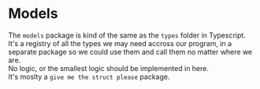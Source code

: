 # Models
The `models` package is kind of the same as the `types` folder in Typescript. It's a registry of all the types we may need accross our program, in a separate package so we could use them and call them no matter where we are.   
No logic, or the smallest logic should be implemented in here.   
It's moslty a `give me the struct please` package.